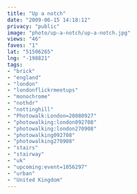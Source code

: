 ```yaml
---
title: "Up a notch"
date: "2009-06-15 14:18:12"
privacy: "public"
image: "photo/up-a-notch/up-a-notch.jpg"
views: "46"
faves: "1"
lat: "51506265"
lng: "-198821"
tags:
- "brick"
- "england"
- "london"
- "londonflickrmeetups"
- "monochrome"
- "nothdr"
- "nottinghill"
- "Photowalk:London=20080927"
- "photowalking:london092708"
- "photowalking:london270908"
- "photowalking092708"
- "photowalking270908"
- "stairs"
- "stairway"
- "uk"
- "upcoming:event=1056297"
- "urban"
- "United Kingdom"
---
```

<a href="/photos/2009/06/15/up-a-notch" rel="nofollow"></a>
